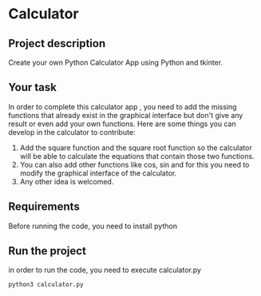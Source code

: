 # Calculator
## Project description
Create your own Python Calculator App using Python and tkinter.
## Your task
In order to complete this calculator app , you need to add the missing functions that already exist in the graphical interface but don't give any result or even add your own functions. Here are some things you can develop in the calculator to contribute:
1. Add the  square function and the square root function so the calculator will be able to calculate the equations that contain those two functions.
2. You can also add other functions like cos, sin and for this you need to modify the graphical interface of the calculator.
3. Any other idea is welcomed.
## Requirements
Before running the code, you need to install python 
## Run the project
in order to run the code, you need to execute calculator.py
```
python3 calculator.py
```
